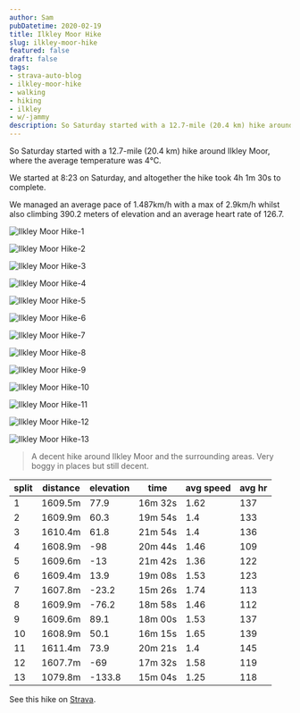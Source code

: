 ```yaml
---
author: Sam
pubDatetime: 2020-02-19
title: Ilkley Moor Hike
slug: ilkley-moor-hike
featured: false
draft: false
tags:
- strava-auto-blog
- ilkley-moor-hike
- walking
- hiking
- ilkley
- w/-jammy
description: So Saturday started with a 12.7-mile (20.4 km) hike around Ilkley Moor, where the average temperature was 4℃.
---
```

So Saturday started with a 12.7-mile (20.4 km) hike around Ilkley Moor, where the average temperature was 4℃.

We started at 8:23 on Saturday, and altogether the hike took 4h 1m 30s to complete.

We managed an average pace of 1.487km/h with a max of 2.9km/h whilst also climbing 390.2 meters of elevation and an average heart rate of 126.7.

![Ilkley Moor Hike-1](https://dgtzuqphqg23d.cloudfront.net/lVSGZlJgH-6NdOcIfnUakWUQPzhpTC7nXAudxD0Dv48-1024x768.jpg)

![Ilkley Moor Hike-2](https://dgtzuqphqg23d.cloudfront.net/OKqlHmXPlUc56upjf9EHg8aLlFjuaPKFZ8t9zUTZjxA-1024x768.jpg)

![Ilkley Moor Hike-3](https://dgtzuqphqg23d.cloudfront.net/5-EkvMR3FamK3457Ptf65oUChfA_vR2fKNdLayV7i3g-1024x768.jpg)

![Ilkley Moor Hike-4](https://dgtzuqphqg23d.cloudfront.net/rDmVIpe1lh7t6RZVF5bCLo0PAgcSJGO9J5ViuJiIh0Y-1024x768.jpg)

![Ilkley Moor Hike-5](https://dgtzuqphqg23d.cloudfront.net/01pAP1DB8LbkcRHOVnF-YUnO7LKmO-DEFyT6zalev3k-1024x768.jpg)

![Ilkley Moor Hike-6](https://dgtzuqphqg23d.cloudfront.net/KOe4yL9yHBH2DDjk0tK-ggX2yC9f7L4_6zpG2KCrVhg-1024x768.jpg)

![Ilkley Moor Hike-7](https://dgtzuqphqg23d.cloudfront.net/5Y7Q9qJzEZjAZE1oaOLs2NRlqZoWndxjqfhLC6PehVA-1024x768.jpg)

![Ilkley Moor Hike-8](https://dgtzuqphqg23d.cloudfront.net/NRrNEKP6YSupTXURkuTnN_mPXbw4mHNquDqtxc-RQu8-1024x768.jpg)

![Ilkley Moor Hike-9](https://dgtzuqphqg23d.cloudfront.net/a51w2KRGz5eAoxQ4e2_hL46gwN7PdXiaAAYTC4FUmuI-1024x768.jpg)

![Ilkley Moor Hike-10](https://dgtzuqphqg23d.cloudfront.net/fBJZWlfQ7DXCnBUlM1L8-6XDxY9n2FSR7_UGJL414fI-1024x768.jpg)

![Ilkley Moor Hike-11](https://dgtzuqphqg23d.cloudfront.net/oM8bDcF6N9jL4s2sNH13U_EBedlDIOPwLcUXO8yW4GY-1024x768.jpg)

![Ilkley Moor Hike-12](https://dgtzuqphqg23d.cloudfront.net/RxQm5Q439HMQfCNCIhUqoDSxgAeYyVxjGrp_ZivCfQE-1024x768.jpg)

![Ilkley Moor Hike-13](https://dgtzuqphqg23d.cloudfront.net/u0u_psNNJlZecESeCD1EUajgscLgbouIMaE_PGbpr1I-1024x322.jpg)

> A decent hike around Ilkley Moor and the surrounding areas. Very boggy in places but still decent.

| split | distance | elevation | time | avg speed | avg hr |
| --- | --- | --- | --- | --- | --- |
| 1 | 1609.5m | 77.9 | 16m 32s | 1.62 | 137 |
| 2 | 1609.9m | 60.3 | 19m 54s | 1.4 | 133 |
| 3 | 1610.4m | 61.8 | 21m 54s | 1.4 | 136 |
| 4 | 1608.9m | -98 | 20m 44s | 1.46 | 109 |
| 5 | 1609.6m | -13 | 21m 42s | 1.36 | 122 |
| 6 | 1609.4m | 13.9 | 19m 08s | 1.53 | 123 |
| 7 | 1607.8m | -23.2 | 15m 26s | 1.74 | 113 |
| 8 | 1609.9m | -76.2 | 18m 58s | 1.46 | 112 |
| 9 | 1609.6m | 89.1 | 18m 00s | 1.53 | 137 |
| 10 | 1608.9m | 50.1 | 16m 15s | 1.65 | 139 |
| 11 | 1611.4m | 73.9 | 20m 21s | 1.4 | 145 |
| 12 | 1607.7m | -69 | 17m 32s | 1.58 | 119 |
| 13 | 1079.8m | -133.8 | 15m 04s | 1.25 | 118 |

See this hike on [Strava](https://strava.com/activities/3082320387?ref=from_blog).
